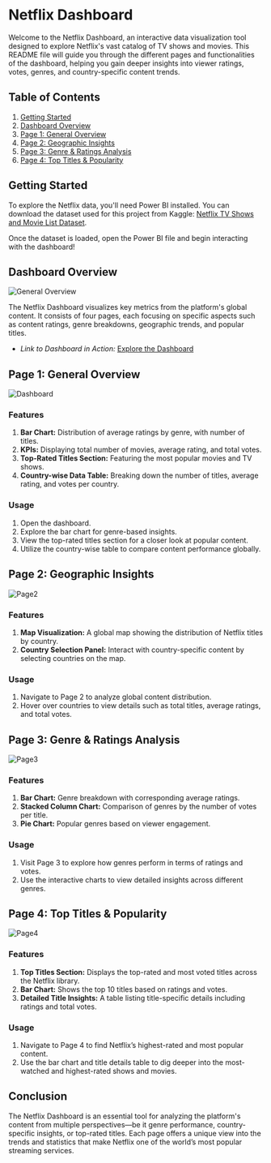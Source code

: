 # Netflix Dashboard

Welcome to the Netflix Dashboard, an interactive data visualization tool designed to explore Netflix's vast catalog of TV shows and movies. This README file will guide you through the different pages and functionalities of the dashboard, helping you gain deeper insights into viewer ratings, votes, genres, and country-specific content trends.

## Table of Contents
1. [Getting Started](#getting-started)
2. [Dashboard Overview](#dashboard-overview)
3. [Page 1: General Overview](#page-1-overview)
4. [Page 2: Geographic Insights](#page-2-geographic-insights)
5. [Page 3: Genre & Ratings Analysis](#page-3-genre-ratings-analysis)
6. [Page 4: Top Titles & Popularity](#page-4-top-titles-popularity)

## Getting Started<a name="getting-started"></a>

To explore the Netflix data, you'll need Power BI installed. You can download the dataset used for this project from Kaggle: [Netflix TV Shows and Movie List Dataset](https://www.kaggle.com/datasets/snehaanbhawal/netflix-tv-shows-and-movie-list). 

Once the dataset is loaded, open the Power BI file and begin interacting with the dashboard!

## Dashboard Overview<a name="dashboard-overview"></a>

![General Overview](Dashboard_Images/1.png)

The Netflix Dashboard visualizes key metrics from the platform's global content. It consists of four pages, each focusing on specific aspects such as content ratings, genre breakdowns, geographic trends, and popular titles.

- *Link to Dashboard in Action:* [Explore the Dashboard](https://www.novypro.com/project/netflix-dashboard)

## Page 1: General Overview<a name="page-1-overview"></a>

![Dashboard](https://github.com/user-attachments/assets/f36d53ae-5eb6-41e0-92c7-23cbaa821ee9)

### Features

1. **Bar Chart:** Distribution of average ratings by genre, with number of titles.
2. **KPIs:** Displaying total number of movies, average rating, and total votes.
3. **Top-Rated Titles Section:** Featuring the most popular movies and TV shows.
4. **Country-wise Data Table:** Breaking down the number of titles, average rating, and votes per country.

### Usage

1. Open the dashboard.
2. Explore the bar chart for genre-based insights.
3. View the top-rated titles section for a closer look at popular content.
4. Utilize the country-wise table to compare content performance globally.

## Page 2: Geographic Insights<a name="page-2-geographic-insights"></a>

![Page2](Dashboard_Images/2.png)

### Features
1. **Map Visualization:** A global map showing the distribution of Netflix titles by country.
2. **Country Selection Panel:** Interact with country-specific content by selecting countries on the map.

### Usage
1. Navigate to Page 2 to analyze global content distribution.
2. Hover over countries to view details such as total titles, average ratings, and total votes.

## Page 3: Genre & Ratings Analysis<a name="page-3-genre-ratings-analysis"></a>

![Page3](Dashboard_Images/3.png)

### Features
1. **Bar Chart:** Genre breakdown with corresponding average ratings.
2. **Stacked Column Chart:** Comparison of genres by the number of votes per title.
3. **Pie Chart:** Popular genres based on viewer engagement.

### Usage
1. Visit Page 3 to explore how genres perform in terms of ratings and votes.
2. Use the interactive charts to view detailed insights across different genres.
  
## Page 4: Top Titles & Popularity<a name="page-4-top-titles-popularity"></a>

![Page4](Dashboard_Images/4.png)

### Features
1. **Top Titles Section:** Displays the top-rated and most voted titles across the Netflix library.
2. **Bar Chart:** Shows the top 10 titles based on ratings and votes.
3. **Detailed Title Insights:** A table listing title-specific details including ratings and total votes.

### Usage
1. Navigate to Page 4 to find Netflix’s highest-rated and most popular content.
2. Use the bar chart and title details table to dig deeper into the most-watched and highest-rated shows and movies.

## Conclusion

The Netflix Dashboard is an essential tool for analyzing the platform's content from multiple perspectives—be it genre performance, country-specific insights, or top-rated titles. Each page offers a unique view into the trends and statistics that make Netflix one of the world’s most popular streaming services.
